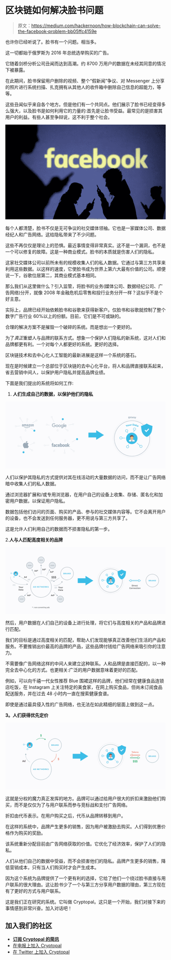 # 区块链如何解决脸书问题

> 原文：<https://medium.com/hackernoon/how-blockchain-can-solve-the-facebook-problem-bb05ffc4159e>

也许你已经听说了。脸书有一个问题。相当多。

这一切都始于俄罗斯为 2016 年总统选举购买的广告。

它随着剑桥分析公司丑闻而达到高潮。约 8700 万用户的数据在未经其同意的情况下被暴露。

在此期间，脸书保留用户删除的视频、整个“假新闻”争议、对 Messenger 上分享的照片进行系统扫描、扎克拥有从其他人的收件箱中删除自己信息的超能力，等等。

这些丑闻似乎来自各个地方。但是他们有一个共同点。他们展示了脸书已经变得多么强大，以及脸书是如何利用它的力量的:首先是让脸书受益。最常见的是损害其用户的利益。有些人甚至争辩说，这不利于整个社会。

![](img/362a02ba48eeeb720db4677b9e96c721.png)

每个人都清楚，脸书不仅是无可争议的社交媒体领袖。它也是一家媒体公司、数据经纪人和广告网络。这给隐私带来了不少问题。

这些不再仅仅是理论上的恐惧。最近事情变得非常真实。这不是一个漏洞，也不是一个可以修复的故障。这是一种商业模式。脸书的本质就是伤害人们的隐私。

这家社交媒体公司以前所未有的规模收集人们的私人数据。它通过与第三方共享来利用这些数据。以这样的速度，它使脸书成为世界上第六大最有价值的公司。顺便说一下，谷歌位居第二，其商业模式基本相同。

那么我们从这里做什么？引入监管，将脸书的业务(媒体公司、数据经纪公司、广告网络)分开，就像 2008 年金融危机后零售和投行业务分开一样？这似乎不是个好主意。

实际上，品牌已经开始依赖脸书和谷歌来获得新客户。仅脸书和谷歌就控制了整个数字广告行业 60%以上的份额。目前，它们是不可或缺的。

合理的解决方案不是摧毁一个破碎的系统。而是想出一个更好的。

为了*真正*重塑人与品牌的联系方式。想象一个保护人们隐私的新系统，这对人们和品牌都更有利。一个对每个人都更好的系统。更好的选择。

区块链技术和去中心化人工智能的最新进展是这样一个系统的基石。

现在是时候建立一个总部位于区块链的去中心化平台，将人和品牌直接联系起来，省去营销中间人，以保护用户隐私并提高品牌业绩。

下面是我们提出的系统将如何工作:

1.  **人们生成自己的数据，以保护他们的隐私**

![](img/fc90422ee824f4047294cc5ceff98f4d.png)

人们以保护其隐私的方式提供对其在线活动的大量数据的访问，而不是让广告网络暗中收集人们的私人数据。

通过浏览器扩展和/或专用浏览器，在用户自己的设备上收集、存储、匿名化和加密用户数据，以保证用户隐私。

数据包括他们访问的页面、购买的产品、参与的社交媒体内容等。它不会离开用户的设备，也不会发送到任何服务器，更不用说与第三方共享了。

这是允许人们利用自己的数据而不损害隐私的第一步。

2.**人与人匹配高度相关的品牌**

![](img/5077bb83fa0c3d37a8c3236f1a8f3872.png)

然后，用户数据在人们自己的设备上进行处理，将它们与高度相关的产品和品牌进行匹配。

我们的目标是通过高度相关的匹配，帮助人们发现能够真正改善他们生活的产品和服务。不要推销出价最高的品牌的产品，这些品牌付钱给广告网络来吸引你的注意力。

不需要像广告网络这样的中间人来建立这种联系。人和品牌是直接匹配的，以一种完全去中心化的方式。也更相关:广泛的用户数据意味着更好的匹配。

例如，可以向千禧一代女性推荐 Blue 围裙这样的品牌，他们经常在健康食品连锁店吃饭，在 Instagram 上关注特定的美食家，在网上购买食品，但尚未订阅食品配送服务，并在过去 48 小时内一直在搜索健康食谱。

即使是通过最具侵入性的广告网络，也无法在如此精细的层面上做到这一点。

**3。人们获得优先定价**

![](img/6c1ad980e4d190e17eb5222aa7d68839.png)

这就是分权的魔力真正发挥的地方。品牌可以通过给用户很大的折扣来激励他们购买，而不是仅仅为了与用户联系而参与竞标战和支付广告网络。

折扣由代币表示。在用户购买之后，代币从品牌转移到用户。

在这样的系统中，品牌产生更多的销售，因为用户被激励去购买。人们得到优惠价格作为购买的奖励。

该系统重新分配目前由广告网络获取的价值。它优化了经济效率，保护了人们的隐私。

人们从他们自己的数据中受益，而不会损害他们的隐私。品牌产生更多的销售，降低营销成本，只有当人们购买时才会产生成本。

因为这个系统为品牌提供了一个更有利的选择，它给了他们一个绕过脸书直接与用户联系的很大理由。这让脸书少了一个与第三方分享用户数据的理由，第三方现在有了更好的方式与用户联系。

这是我们正在研究的系统。它叫做 Cryptopal。这只是一个开始，我们对接下来的事情感到非常兴奋。加入对话吧！

## 加入我们的社区

*   [**订阅 Cryptopal 的简讯**](https://meetcryptopal.com)
*   [在电报上加入 Cryptopal](https://t.me/meetcryptopal)
*   [在 Twitter 上加入 Cryptopal](https://twitter.com/meetcryptopal)